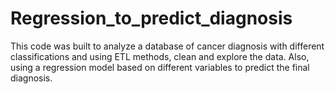 # Regression_to_predict_diagnosis
This code was built to analyze a database of cancer diagnosis with different classifications and using ETL methods, clean and explore the data. Also, using a regression model based on different variables to predict the final diagnosis.
